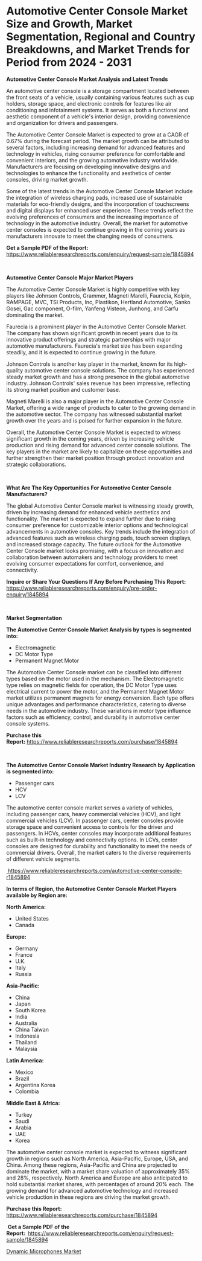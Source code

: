 <p><h1>Automotive Center Console Market Size and Growth, Market Segmentation, Regional and Country Breakdowns, and Market Trends for Period from 2024 -  2031</h1></p><p><strong>Automotive Center Console Market Analysis and Latest Trends</strong></p>
<p><p>An automotive center console is a storage compartment located between the front seats of a vehicle, usually containing various features such as cup holders, storage space, and electronic controls for features like air conditioning and infotainment systems. It serves as both a functional and aesthetic component of a vehicle's interior design, providing convenience and organization for drivers and passengers.</p><p>The Automotive Center Console Market is expected to grow at a CAGR of 0.67% during the forecast period. The market growth can be attributed to several factors, including increasing demand for advanced features and technology in vehicles, rising consumer preference for comfortable and convenient interiors, and the growing automotive industry worldwide. Manufacturers are focusing on developing innovative designs and technologies to enhance the functionality and aesthetics of center consoles, driving market growth.</p><p>Some of the latest trends in the Automotive Center Console Market include the integration of wireless charging pads, increased use of sustainable materials for eco-friendly designs, and the incorporation of touchscreens and digital displays for enhanced user experience. These trends reflect the evolving preferences of consumers and the increasing importance of technology in the automotive industry. Overall, the market for automotive center consoles is expected to continue growing in the coming years as manufacturers innovate to meet the changing needs of consumers.</p></p>
<p><strong>Get a Sample PDF of the Report:&nbsp;</strong> <a href="https://www.reliableresearchreports.com/enquiry/request-sample/1845894">https://www.reliableresearchreports.com/enquiry/request-sample/1845894</a></p>
<p>&nbsp;</p>
<p><strong>Automotive Center Console Major Market Players</strong></p>
<p><p>The Automotive Center Console Market is highly competitive with key players like Johnson Controls, Grammer, Magneti Marelli, Faurecia, Kolpin, RAMPAGE, MVC, TSI Products, Inc, Plastikon, Hertland Automotive, Sanko Gosei, Gac component, O-film, Yanfeng Visteon, Junhong, and Carfu dominating the market.</p><p>Faurecia is a prominent player in the Automotive Center Console Market. The company has shown significant growth in recent years due to its innovative product offerings and strategic partnerships with major automotive manufacturers. Faurecia's market size has been expanding steadily, and it is expected to continue growing in the future.</p><p>Johnson Controls is another key player in the market, known for its high-quality automotive center console solutions. The company has experienced steady market growth and has a strong presence in the global automotive industry. Johnson Controls' sales revenue has been impressive, reflecting its strong market position and customer base.</p><p>Magneti Marelli is also a major player in the Automotive Center Console Market, offering a wide range of products to cater to the growing demand in the automotive sector. The company has witnessed substantial market growth over the years and is poised for further expansion in the future.</p><p>Overall, the Automotive Center Console Market is expected to witness significant growth in the coming years, driven by increasing vehicle production and rising demand for advanced center console solutions. The key players in the market are likely to capitalize on these opportunities and further strengthen their market position through product innovation and strategic collaborations.</p></p>
<p>&nbsp;</p>
<p><strong>What Are The Key Opportunities For Automotive Center Console Manufacturers?</strong></p>
<p><p>The global Automotive Center Console market is witnessing steady growth, driven by increasing demand for enhanced vehicle aesthetics and functionality. The market is expected to expand further due to rising consumer preference for customizable interior options and technological advancements in automotive consoles. Key trends include the integration of advanced features such as wireless charging pads, touch screen displays, and increased storage capacity. The future outlook for the Automotive Center Console market looks promising, with a focus on innovation and collaboration between automakers and technology providers to meet evolving consumer expectations for comfort, convenience, and connectivity.</p></p>
<p><strong>Inquire or Share Your Questions If Any Before Purchasing This Report:</strong> <a href="https://www.reliableresearchreports.com/enquiry/pre-order-enquiry/1845894">https://www.reliableresearchreports.com/enquiry/pre-order-enquiry/1845894</a></p>
<p>&nbsp;</p>
<p><strong>Market Segmentation</strong></p>
<p><strong>The Automotive Center Console Market Analysis by types is segmented into:</strong></p>
<p><ul><li>Electromagnetic</li><li>DC Motor Type</li><li>Permanent Magnet Motor</li></ul></p>
<p><p>The Automotive Center Console market can be classified into different types based on the motor used in the mechanism. The Electromagnetic type relies on magnetic fields for operation, the DC Motor Type uses electrical current to power the motor, and the Permanent Magnet Motor market utilizes permanent magnets for energy conversion. Each type offers unique advantages and performance characteristics, catering to diverse needs in the automotive industry. These variations in motor type influence factors such as efficiency, control, and durability in automotive center console systems.</p></p>
<p><strong>Purchase this Report:&nbsp;</strong><a href="https://www.reliableresearchreports.com/purchase/1845894">https://www.reliableresearchreports.com/purchase/1845894</a></p>
<p>&nbsp;</p>
<p><strong>The Automotive Center Console Market Industry Research by Application is segmented into:</strong></p>
<p><ul><li>Passenger cars</li><li>HCV</li><li>LCV</li></ul></p>
<p><p>The automotive center console market serves a variety of vehicles, including passenger cars, heavy commercial vehicles (HCV), and light commercial vehicles (LCV). In passenger cars, center consoles provide storage space and convenient access to controls for the driver and passengers. In HCVs, center consoles may incorporate additional features such as built-in technology and connectivity options. In LCVs, center consoles are designed for durability and functionality to meet the needs of commercial drivers. Overall, the market caters to the diverse requirements of different vehicle segments.</p></p>
<p><a href="https://www.reliableresearchreports.com/automotive-center-console-r1845894">&nbsp;https://www.reliableresearchreports.com/automotive-center-console-r1845894</a></p>
<p><strong>In terms of Region, the Automotive Center Console Market Players available by Region are:</strong></p>
<p>
    <p> <strong> North America: </strong>
        <ul>
            <li>United States</li>
            <li>Canada</li>
        </ul>
        </p> 
    <p> <strong> Europe: </strong>
        <ul>
            <li>Germany</li>
            <li>France</li>
            <li>U.K.</li>
            <li>Italy</li>
            <li>Russia</li>
        </ul>
        </p> 
    <p> <strong> Asia-Pacific: </strong>
        <ul>
            <li>China</li>
            <li>Japan</li>
            <li>South Korea</li>
            <li>India</li>
            <li>Australia</li>
            <li>China Taiwan</li>
            <li>Indonesia</li>
            <li>Thailand</li>
            <li>Malaysia</li>
        </ul>
        </p> 
    <p> <strong> Latin America: </strong>
        <ul>
            <li>Mexico</li>
            <li>Brazil</li>
            <li>Argentina Korea</li>
            <li>Colombia</li>
        </ul>
        </p> 
    <p> <strong> Middle East & Africa: </strong>
        <ul>
            <li>Turkey</li>
            <li>Saudi</li>
            <li>Arabia</li>
            <li>UAE</li>
            <li>Korea</li>
        </ul>
    </p>
    </p>
<p><p>The automotive center console market is expected to witness significant growth in regions such as North America, Asia-Pacific, Europe, USA, and China. Among these regions, Asia-Pacific and China are projected to dominate the market, with a market share valuation of approximately 35% and 28%, respectively. North America and Europe are also anticipated to hold substantial market shares, with percentages of around 20% each. The growing demand for advanced automotive technology and increased vehicle production in these regions are driving the market growth.</p></p>
<p><strong>Purchase this Report: </strong><a href="https://www.reliableresearchreports.com/purchase/1845894">https://www.reliableresearchreports.com/purchase/1845894</a></p>
<p>&nbsp;<strong>Get a Sample PDF of the Report:&nbsp;&nbsp;</strong><a href="https://www.reliableresearchreports.com/enquiry/request-sample/1845894">https://www.reliableresearchreports.com/enquiry/request-sample/1845894</a></p>
<p><strong></strong></p>
<p><p><a href="https://view.publitas.com/reportprime-1/deep-dive-into-the-dynamic-microphones-market-itstrends-market-segmentation-and-competitive-analysis/">Dynamic Microphones Market</a></p></p>